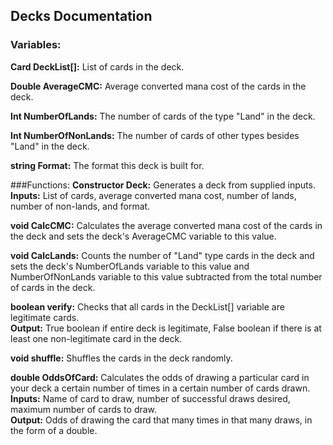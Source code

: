 ## Decks Documentation
### Variables:
**Card DeckList[]:** List of cards in the deck.

**Double AverageCMC:** Average converted mana cost of the cards in the deck.

**Int NumberOfLands:** The number of cards of the type "Land" in the deck.

**Int NumberOfNonLands:** The number of cards of other types besides "Land" in the deck.

**string Format:** The format this deck is built for.

###Functions:
**Constructor Deck:** Generates a deck from supplied inputs.<br />
**Inputs:** List of cards, average converted mana cost, number of lands, number of non-lands, and format.

**void CalcCMC:** Calculates the average converted mana cost of the cards in the deck and sets the deck's AverageCMC variable to this value.<br />

**void CalcLands:** Counts the number of "Land" type cards in the deck and sets the deck's NumberOfLands variable to this value and NumberOfNonLands variable to this value subtracted from the total number of cards in the deck.<br />

**boolean verify:** Checks that all cards in the DeckList[] variable are legitimate cards.<br />
**Output:** True boolean if entire deck is legitimate, False boolean if there is at least one non-legitimate card in the deck.

**void shuffle:** Shuffles the cards in the deck randomly.

**double OddsOfCard:** Calculates the odds of drawing a particular card in your deck a certain number of times in a certain number of cards drawn.<br />
**Inputs:** Name of card to draw, number of successful draws desired, maximum number of cards to draw.<br />
**Output:** Odds of drawing the card that many times in that many draws, in the form of a double.
